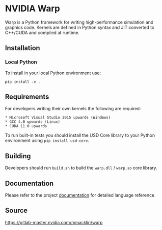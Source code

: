# NVIDIA Warp

Warp is a Python framework for writing high-performance simulation and graphics code. Kernels are defined in Python syntax and JIT converted to C++/CUDA and compiled at runtime.

##  Installation

### Local Python

To install in your local Python environment use:

    pip install -e .


## Requirements

For developers writing their own kernels the following are required:

    * Microsoft Visual Studio 2015 upwards (Windows)
    * GCC 4.0 upwards (Linux)
    * CUDA 11.0 upwards

To run built-in tests you should install the USD Core library to your Python environment using `pip install usd-core`.

## Building

Developers should run `build.sh` to build the `warp.dll` / `warp.so` core library. 

## Documentation

Please refer to the project [documentation](https://mmacklin.gitlab-master-pages.nvidia.com/warp/) for detailed language reference.

## Source

https://gitlab-master.nvidia.com/mmacklin/warp


